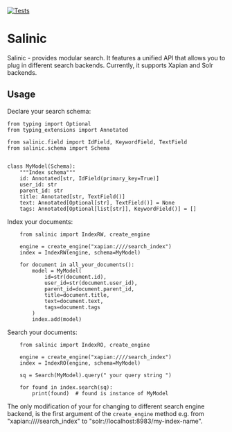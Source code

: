 [![Tests](https://github.com/papermerge/salinic/actions/workflows/tests.yml/badge.svg)](https://github.com/papermerge/salinic/actions/workflows/tests.yml)

# Salinic

Salinic - provides modular search. It features a unified API that
allows you to plug in different search backends.
Currently, it supports Xapian and Solr backends.


## Usage

Declare your search schema:

    from typing import Optional
    from typing_extensions import Annotated

    from salinic.field import IdField, KeywordField, TextField
    from salinic.schema import Schema


    class MyModel(Schema):
        """Index schema"""
        id: Annotated[str, IdField(primary_key=True)]
        user_id: str
        parent_id: str
        title: Annotated[str, TextField()]
        text: Annotated[Optional[str], TextField()] = None
        tags: Annotated[Optional[list[str]], KeywordField()] = []


Index your documents:

        from salinic import IndexRW, create_engine

        engine = create_engine("xapian:////search_index")
        index = IndexRW(engine, schema=MyModel)

        for document in all_your_documents():
            model = MyModel(
                id=str(document.id),
                user_id=str(document.user_id),
                parent_id=document.parent_id,
                title=document.title,
                text=document.text,
                tags=document.tags
            )
            index.add(model)


Search your documents:

        from salinic import IndexRO, create_engine

        engine = create_engine("xapian:////search_index")
        index = IndexRO(engine, schema=MyModel)

        sq = Search(MyModel).query(" your query string ")

        for found in index.search(sq):
            print(found)  # found is instance of MyModel


The only modification of your for changing to different search
engine backend, is the first argument of the `create_engine` method e.g. from
"xapian:////search_index" to "solr://localhost:8983/my-index-name".

